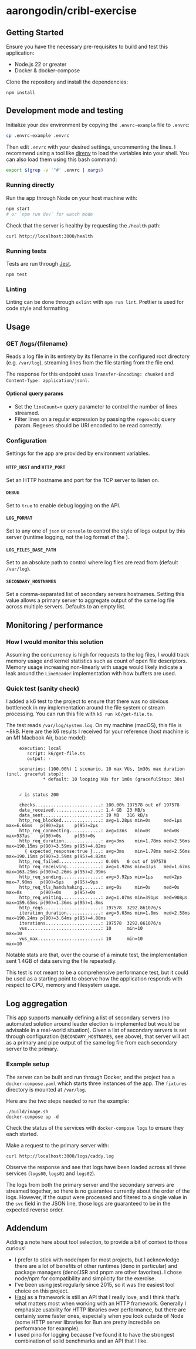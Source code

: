 # aarongodin/cribl-exercise

## Getting Started

Ensure you have the necessary pre-requisites to build and test this application:

- Node.js 22 or greater
- Docker & docker-compose

Clone the repository and install the dependencies:

```
npm install
```

## Development mode and testing

Initialize your dev environment by copying the `.envrc-example` file to `.envrc`:

```sh
cp .envrc-example .envrc
```

Then edit `.envrc` with your desired settings, uncommenting the lines. I recommend using a tool like [direnv](https://direnv.net/) to load the variables into your shell. You can also load them using this bash command:

```sh
export $(grep -v '^#' .envrc | xargs)
```

### Running directly

Run the app through Node on your host machine with:

```sh
npm start
# or `npm run dev` for watch mode
```

Check that the server is healthy by requesting the `/health` path:

```
curl http://localhost:3000/health
```

### Running tests

Tests are run through [Jest](https://jestjs.io).

```
npm test
```

### Linting

Linting can be done through `oxlint` with `npm run lint`. Prettier is used for code style and formatting.

## Usage

### GET /logs/{filename}

Reads a log file in its entirety by its filename in the configured root directory (e.g. `/var/log`), streaming lines from the file starting from the file end.

The response for this endpoint uses `Transfer-Encoding: chunked` and `Content-Type: application/jsonl`.

#### Optional query params

- Set the `lineCount=n` query parameter to control the number of lines streamed.
- Filter lines on a regular expression by passing the `regex=abc` query param. Regexes should be URI encoded to be read correctly.

### Configuration

Settings for the app are provided by environment variables.

#### `HTTP_HOST` and `HTTP_PORT`

Set an HTTP hostname and port for the TCP server to listen on.

#### `DEBUG`

Set to `true` to enable debug logging on the API.

#### `LOG_FORMAT`

Set to any one of `json` or `console` to control the style of logs output by this server (runtime logging, not the log format of the ).

#### `LOG_FILES_BASE_PATH`

Set to an absolute path to control where log files are read from (default `/var/log`).

#### `SECONDARY_HOSTNAMES`

Set a comma-separated list of secondary servers hostnames. Setting this value allows a primary server to aggregate output of the same log file across multiple servers. Defaults to an empty list.

## Monitoring / performance

### How I would monitor this solution

Assuming the concurrency is high for requests to the log files, I would track memory usage and kernel statistics such as count of open file descriptors. Memory usage increasing non-linearly with usage would likely indicate a leak around the `LineReader` implementation with how buffers are used.

### Quick test (sanity check)

I added a k6 test to the project to ensure that there was no obvious bottleneck in my implementation around the file system or stream processing. You can run this file with `k6 run k6/get-file.ts`.

The test reads `/var/log/system.log`. On my machine (macOS), this file is ~8kB. Here are the k6 results I received for your reference (host machine is an M1 Macbook Air, base model):

```
     execution: local
        script: k6/get-file.ts
        output: -

     scenarios: (100.00%) 1 scenario, 10 max VUs, 1m30s max duration (incl. graceful stop):
              * default: 10 looping VUs for 1m0s (gracefulStop: 30s)


     ✓ is status 200

     checks.........................: 100.00% 197578 out of 197578
     data_received..................: 1.4 GB  23 MB/s
     data_sent......................: 19 MB   316 kB/s
     http_req_blocked...............: avg=1.28µs min=0s     med=1µs    max=6.66ms   p(90)=2µs    p(95)=2µs
     http_req_connecting............: avg=13ns   min=0s     med=0s     max=537µs    p(90)=0s     p(95)=0s
     http_req_duration..............: avg=3ms    min=1.78ms med=2.56ms max=190.15ms p(90)=3.59ms p(95)=4.82ms
       { expected_response:true }...: avg=3ms    min=1.78ms med=2.56ms max=190.15ms p(90)=3.59ms p(95)=4.82ms
     http_req_failed................: 0.00%   0 out of 197578
     http_req_receiving.............: avg=1.92ms min=33µs   med=1.67ms max=163.29ms p(90)=2.26ms p(95)=2.99ms
     http_req_sending...............: avg=3.92µs min=1µs    med=2µs    max=7.98ms   p(90)=5µs    p(95)=9µs
     http_req_tls_handshaking.......: avg=0s     min=0s     med=0s     max=0s       p(90)=0s     p(95)=0s
     http_req_waiting...............: avg=1.07ms min=391µs  med=908µs  max=159.65ms p(90)=1.36ms p(95)=1.8ms
     http_reqs......................: 197578  3292.861076/s
     iteration_duration.............: avg=3.03ms min=1.8ms  med=2.58ms max=190.24ms p(90)=3.64ms p(95)=4.88ms
     iterations.....................: 197578  3292.861076/s
     vus............................: 10      min=10               max=10
     vus_max........................: 10      min=10               max=10
```

Notable stats are that, over the course of a minute test, the implementation sent 1.4GB of data serving the file repeatedly.

This test is not meant to be a comprehensive performance test, but it could be used as a starting point to observe how the application responds with respect to CPU, memory and filesystem usage.

## Log aggregation

This app supports manually defining a list of secondary servers (no automated solution around leader election is implemented but would be advisable in a real-world situation). Given a list of secondary servers is set through configuration (`SECONDARY_HOSTNAMES`, see above), that server will act as a primary and pipe output of the same log file from each secondary server to the primary.

### Example setup

The server can be built and run through Docker, and the project has a `docker-compose.yaml` which starts three instances of the app. The `fixtures` directory is mounted at `/var/log`.

Here are the two steps needed to run the example:

```
./build/image.sh
docker-compose up -d
```

Check the status of the services with `docker-compose logs` to ensure they each started.

Make a request to the primary server with:

```
curl http://localhost:3000/logs/caddy.log
```

Observe the response and see that logs have been loaded across all three services (`logs00`, `logs01` and `logs02`).

The logs from both the primary server and the secondary servers are streamed together, so there is no guarantee currently about the order of the logs. However, if the ouput were processed and filtered to a single value in the `svc` field in the JSON line, those logs are guaranteed to be in the expected reverse order.

## Addendum

Adding a note here about tool selection, to provide a bit of context to those curious!

- I prefer to stick with node/npm for most projects, but I acknowledge there are a lot of benefits of other runtimes (deno in particular) and package managers (deno/JSR and pnpm are other favorites). I chose node/npm for compatibility and simplicity for the exercise.
- I've been using jest regularly since 2015, so it was the easiest tool choice on this project.
- [Hapi](https://hapi.dev/) as a framework is still an API that I really love, and I think that's what matters most when working with an HTTP framework. Generally I emphasize usability for HTTP libraries over performance, but there are certainly some faster ones, especially when you look outside of Node (some HTTP server libraries for Bun are pretty incredbile on performance for example).
- I used pino for logging because I've found it to have the strongest combination of solid benchmarks and an API that I like.
